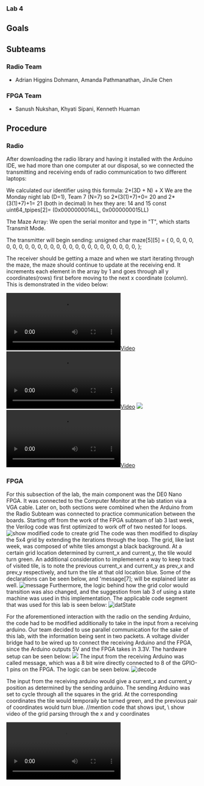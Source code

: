 ### Lab 4

## Goals

## Subteams

### Radio Team
- Adrian Higgins Dohmann, Amanda Pathmanathan, JinJie Chen
### FPGA Team
- Sanush Nukshan, Khyati Sipani, Kenneth Huaman
## Procedure
### Radio
After downloading the radio library and having it installed with the Arduino IDE, we had more than one computer at our disposal, so we connected the transmitting and receiving ends of radio communication to two different laptops:

We calculated our identifier using this formula: 2*(3D + N) + X
We are the Monday night lab (D=1), Team 7 (N=7)
so 2*(3(1)+7)+0= 20 and  2*(3(1)+7)+1= 21 (both in decimal) 
In hex they are: 14 and 15
const uint64_tpipes[2]= (0x0000000014LL, 0x0000000015LL)

The Maze Array: 
We open the serial monitor and type in "T", which starts Transmit Mode. 

The transmitter will begin sending:
unsigned char maze[5][5] =
{
0, 0, 0, 0, 0,
0, 0, 0, 0, 0,
0, 0, 0, 0, 0,
0, 0, 0, 0, 0,
0, 0, 0, 0, 0,
};

The receiver should be getting a maze and when we start iterating through the maze, the maze should continue to update at the receiving end. It increments each element in the array by 1 and goes through all y coordinates(rows) first before moving to the next x coordinate (column). This is demonstrated in the video below: 

[![](./image/lab4/IMG_3716.mov)](https://youtu.be/KNLFmP_W6XA)
[![](./image/lab4/IMG_3715.mov)](https://youtu.be/_CwknqWVh10)
![](./image/lab4/IMG_0021.JPG)
[![](./image/lab4/IMG_3741-2.mov)](https://youtu.be/DG-bNLUZ5qI)




### FPGA


For this subsection of the lab, the main component was the DE0 Nano FPGA. It was connected to the Computer Monitor at the lab station via a VGA cable. Later on, both sections were combined when the Arduino from the Radio Subteam was connected to practice communication between the boards.
Starting off from the work of the FPGA subteam of lab 3 last week, the Verilog code was first optimized to work off of two nested for loops. 
![show modified code to create grid](./image/lab4/flavaflav.png)
The code was then modified to display the 5x4 grid by extending the iterations through the loop. The grid, like last week, was composed of white tiles amongst a black background. At a certain grid location determined by current_x and current_y, the tile would turn green. An additional consideration to implemenent a way to keep track of visited tile, is to note the previous current_x and current_y as prev_x and prev_y respectively, and turn the tile at that old location blue. Some of the declarations can be seen below, and 'message[7]; will be explained later as well.
![message](./image/lab4/message.png) 
Furthermore, the logic behind how the grid color would transition was also changed, and the suggestion from lab 3 of using a state machine was used in this implementation. The applicable code segment that was used for this lab is seen below:
![datState](./image/lab4/yeaboiii.png)

For the aforementioned interaction with the radio on the sending Arduino, the code had to be modified additionally to take in the input from a receiving arduino. Our team decided to use parallel communication for the sake of this lab, with the information being sent in two packets. A voltage divider bridge had to be wired up to connect the receiving Arduino and the FPGA, since the Arduino outputs 5V and the FPGA takes in 3.3V. The hardware setup can be seen below:
![](./image/lab4/IMG_8012.JPG)
The input from the receiving Arduino was called message, which was a 8 bit wire directly connected to 8 of the GPIO-1 pins on the FPGA. The logic can be seen below.
![decode](./image/lab4/decode.png)




The input from the receiving arduino would give a current_x and current_y position as determined by the sending arduino. The sending Arduino was set to cycle through all the squares in the grid. At the corresponding coordinates the tile would temporaily be turned green, and the previous pair of coordinates would turn blue.
//mention code that shows iput,
\\ show video of the grid parsing through the x and y coordinates


![parsingthrough](./image/lab4/IMG_3741-2.mov)

